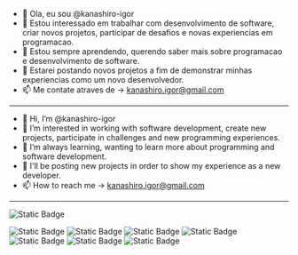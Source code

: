 - 👋 Ola, eu sou @kanashiro-igor
- 👀 Estou interessado em trabalhar com desenvolvimento de software, criar novos projetos, participar de desafios e novas experiencias em programacao.
- 🌱 Estou sempre aprendendo, querendo saber mais sobre programacao e desenvolvimento de software.
- 💞️ Estarei postando novos projetos a fim de demonstrar minhas experiencias como um novo desenvolvedor.
- 📫 Me contate atraves de -> kanashiro.igor@gmail.com
----------------------------------------------------------------------------------------------------------------
- 👋 Hi, I’m @kanashiro-igor
- 👀 I’m interested in working with software development, create new projects, participate in challenges and new programming experiences.
- 🌱 I’m always learning, wanting to learn more about programming and software development.
- 💞️ I'll be posting new projects in order to show my experience as a new developer.
- 📫 How to reach me -> kanashiro.igor@gmail.com
----------------------------------------------------------------------------------------------------------------
![Static Badge](https://img.shields.io/badge/SKILLS-blue)

![Static Badge](https://img.shields.io/badge/HTML5-green) ![Static Badge](https://img.shields.io/badge/CSS-green) ![Static Badge](https://img.shields.io/badge/Java-green) ![Static Badge](https://img.shields.io/badge/SQL-green) ![Static Badge](https://img.shields.io/badge/Postman-green) ![Static Badge](https://img.shields.io/badge/Salesforce-green) ![Static Badge](https://img.shields.io/badge/API-green)

<!---
kanashiro-igor/kanashiro-igor is a ✨ special ✨ repository because its `README.md` (this file) appears on your GitHub profile.
You can click the Preview link to take a look at your changes.
--->

